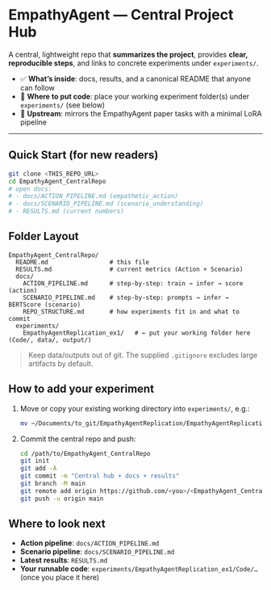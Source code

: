 # EmpathyAgent — Central Project Hub

A central, lightweight repo that **summarizes the project**, provides **clear, reproducible steps**, and links to concrete experiments under `experiments/`.

- ✅ **What’s inside**: docs, results, and a canonical README that anyone can follow
- 🧪 **Where to put code**: place your working experiment folder(s) under `experiments/` (see below)
- 🔗 **Upstream**: mirrors the EmpathyAgent paper tasks with a minimal LoRA pipeline

---

## Quick Start (for new readers)

```bash
git clone <THIS_REPO_URL>
cd EmpathyAgent_CentralRepo
# open docs:
# - docs/ACTION_PIPELINE.md (empathetic_action)
# - docs/SCENARIO_PIPELINE.md (scenario_understanding)
# - RESULTS.md (current numbers)
```

## Folder Layout

```
EmpathyAgent_CentralRepo/
  README.md                 # this file
  RESULTS.md                # current metrics (Action + Scenario)
  docs/
    ACTION_PIPELINE.md      # step-by-step: train → infer → score (action)
    SCENARIO_PIPELINE.md    # step-by-step: prompts → infer → BERTScore (scenario)
    REPO_STRUCTURE.md       # how experiments fit in and what to commit
  experiments/
    EmpathyAgentReplication_ex1/   # ← put your working folder here (Code/, data/, output/)
```

> Keep data/outputs out of git. The supplied `.gitignore` excludes large artifacts by default.

## How to add your experiment

1. Move or copy your existing working directory into `experiments/`, e.g.:
   ```bash
   mv ~/Documents/to_git/EmpathyAgentReplication/EmpathyAgentReplication_ex1       /path/to/EmpathyAgent_CentralRepo/experiments/
   ```
2. Commit the central repo and push:
   ```bash
   cd /path/to/EmpathyAgent_CentralRepo
   git init
   git add -A
   git commit -m "Central hub + docs + results"
   git branch -M main
   git remote add origin https://github.com/<you>/<EmpathyAgent_CentralRepo>.git
   git push -u origin main
   ```

## Where to look next

- **Action pipeline**: `docs/ACTION_PIPELINE.md`
- **Scenario pipeline**: `docs/SCENARIO_PIPELINE.md`
- **Latest results**: `RESULTS.md`
- **Your runnable code**: `experiments/EmpathyAgentReplication_ex1/Code/…` (once you place it here)
